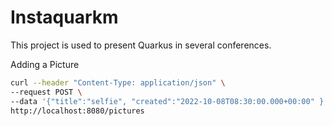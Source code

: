 # Instaquarkm

This project is used to present Quarkus in several conferences.

Adding a Picture

```bash
curl --header "Content-Type: application/json" \
--request POST \
--data '{"title":"selfie", "created":"2022-10-08T08:30:00.000+00:00" }' \
http://localhost:8080/pictures
```